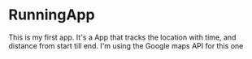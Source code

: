 # RunningApp
This is my first app. It's a App that tracks the location with time, and distance from start till end.
I'm using the Google maps API for this one
